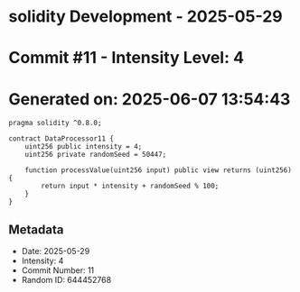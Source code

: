 ﻿# solidity Development - 2025-05-29
# Commit #11 - Intensity Level: 4
# Generated on: 2025-06-07 13:54:43
```solidity
pragma solidity ^0.8.0;

contract DataProcessor11 {
    uint256 public intensity = 4;
    uint256 private randomSeed = 50447;

    function processValue(uint256 input) public view returns (uint256) {
        return input * intensity + randomSeed % 100;
    }
}
```
## Metadata
- Date: 2025-05-29
- Intensity: 4
- Commit Number: 11
- Random ID: 644452768
